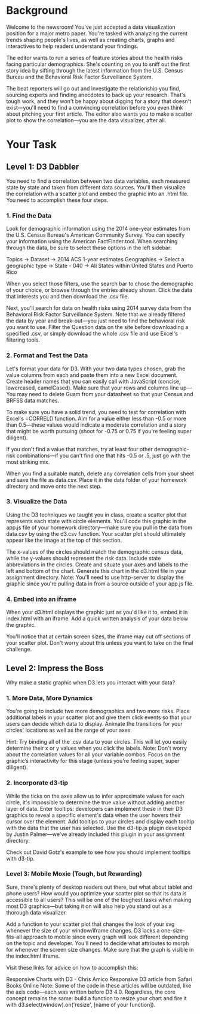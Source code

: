 # Background

Welcome to the newsroom! You've just accepted a data visualization position for a major metro paper. You're tasked with analyzing the current trends shaping people's lives, as well as creating charts, graphs and interactives to help readers understand your findings.

The editor wants to run a series of feature stories about the health risks facing particular demographics. She's counting on you to sniff out the first story idea by sifting through the latest information from the U.S. Census Bureau and the Behavioral Risk Factor Surveillance System.

The beat reporters will go out and investigate the relationship you find, sourcing experts and finding anecdotes to back up your research. That's tough work, and they won't be happy about digging for a story that doesn't exist—you'll need to find a convincing correlation before you even think about pitching your first article. The editor also wants you to make a scatter plot to show the correlation—you are the data visualizer, after all.


# Your Task


## Level 1: D3 Dabbler



You need to find a correlation between two data variables, each measured state by state and taken from different data sources. You'll then visualize the correlation with a scatter plot and embed the graphic into an .html file. You need to accomplish these four steps.


### 1. Find the Data



Look for demographic information using the 2014 one-year estimates from the U.S. Census Bureau's American Community Survey. You can specify your information using the American FactFinder tool. When searching through the data, be sure to select these options in the left sidebar:


Topics -> Dataset -> 2014 ACS 1-year estimates
Geographies -> Select a geographic type -> State - 040 -> All States within United States and Puerto Rico


When you select those filters, use the search bar to chose the demographic of your choice, or browse through the entries already shown. Click the data that interests you and then download the .csv file.

Next, you'll search for data on health risks using 2014 survey data from the Behavioral Risk Factor Surveillance System. Note that we already filtered the data by year and break-out—you just need to find the behavioral risk you want to use. Filter the Question data on the site before downloading a specified .csv, or simply download the whole .csv file and use Excel's filtering tools.




### 2. Format and Test the Data

Let's format your data for D3. With your two data types chosen, grab the value columns from each and paste them into a new Excel document. Create header names that you can easily call with JavaScript (concise, lowercased, camelCased). Make sure that your rows and columns line up—You may need to delete Guam from your datasheet so that your Census and BRFSS data matches.



To make sure you have a solid trend, you need to test for correlation with Excel's =CORREL() function. Aim for a value either less than -0.5 or more than 0.5—these values would indicate a moderate correlation and a story that might be worth pursuing (shoot for -0.75 or 0.75 if you're feeling super diligent).




If you don't find a value that matches, try at least four other demographic-risk combinations—if you can't find one that hits -0.5 or .5, just go with the most striking mix.


When you find a suitable match, delete any correlation cells from your sheet and save the file as data.csv. Place it in the data folder of your homework directory and move onto the next step.


### 3. Visualize the Data

Using the D3 techniques we taught you in class, create a scatter plot that represents each state with circle elements. You'll code this graphic in the app.js file of your homework directory—make sure you pull in the data from data.csv by using the d3.csv function. Your scatter plot should ultimately appear like the image at the top of this section.


The x-values of the circles should match the demographic census data, while the y-values should represent the risk data.
Include state abbreviations in the circles.
Create and situate your axes and labels to the left and bottom of the chart.
Generate this chart in the d3.html file in your assignment directory.
Note: You'll need to use http-server to display the graphic since you're pulling data in from a source outside of your app.js file.



### 4. Embed into an iframe

When your d3.html displays the graphic just as you'd like it to, embed it in index.html with an iframe. Add a quick written analysis of your data below the graphic.


You'll notice that at certain screen sizes, the iframe may cut off sections of your scatter plot. Don't worry about this unless you want to take on the final challenge.





## Level 2: Impress the Boss

Why make a static graphic when D3 lets you interact with your data?




### 1. More Data, More Dynamics

You're going to include two more demographics and two more risks. Place additional labels in your scatter plot and give them click events so that your users can decide which data to display. Animate the transitions for your circles' locations as well as the range of your axes.


Hint: Try binding all of the .csv data to your circles. This will let you easily determine their x or y values when you click the labels.
Note: Don't worry about the correlation values for all your variable combos. Focus on the graphic’s interactivity for this stage (unless you're feeling super, super diligent).



### 2. Incorporate d3-tip

While the ticks on the axes allow us to infer approximate values for each circle, it's impossible to determine the true value without adding another layer of data. Enter tooltips: developers can implement these in their D3 graphics to reveal a specific element's data when the user hovers their cursor over the element. Add tooltips to your circles and display each tooltip with the data that the user has selected. Use the d3-tip.js plugin developed by Justin Palmer—we've already included this plugin in your assignment directory.




Check out David Gotz's example to see how you should implement tooltips with d3-tip.





### Level 3: Mobile Moxie (Tough, but Rewarding)



Sure, there's plenty of desktop readers out there, but what about tablet and phone users? How would you optimize your scatter plot so that its data is accessible to all users? This will be one of the toughest tasks when making most D3 graphics—but taking it on will also help you stand out as a thorough data visualizer.

Add a function to your scatter plot that changes the look of your svg whenever the size of your window/iframe changes. D3 lacks a one-size-fits-all approach to mobile since every graph will look different depending on the topic and developer. You'll need to decide what attributes to morph for whenever the screen size changes. Make sure that the graph is visible in the index.html iframe.

Visit these links for advice on how to accomplish this:


Responsive Charts with D3 - Chris Amico
Responsive D3 article from Safari Books Online
Note: Some of the code in these articles will be outdated, like the axis code—each was written before D3 4.0. Regardless, the core concept remains the same: build a function to resize your chart and fire it with d3.select(window).on('resize', [name of your function]).
